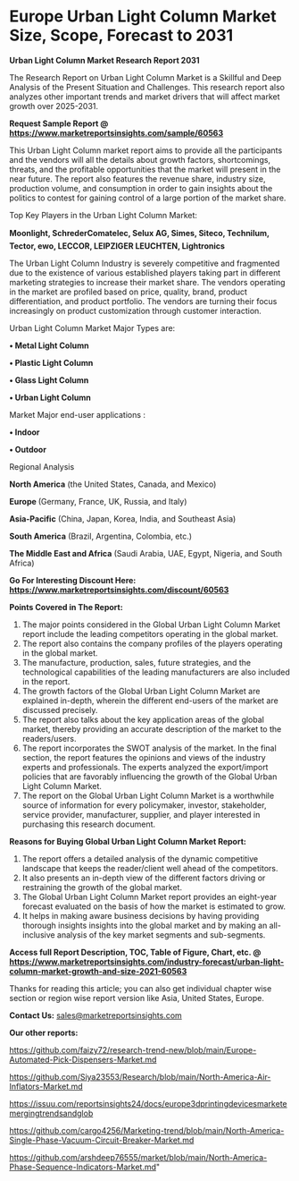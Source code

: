  # Europe Urban Light Column Market Size, Scope, Forecast to 2031

<strong>Urban Light Column Market Research Report 2031</strong>

The Research Report on Urban Light Column Market is a Skillful and Deep Analysis of the Present Situation and Challenges. This research report also analyzes other important trends and market drivers that will affect market growth over 2025-2031.

<strong>Request Sample Report @ <a href=https://www.marketreportsinsights.com/sample/60563>https://www.marketreportsinsights.com/sample/60563</a></strong>

This Urban Light Column market report aims to provide all the participants and the vendors will all the details about growth factors, shortcomings, threats, and the profitable opportunities that the market will present in the near future. The report also features the revenue share, industry size, production volume, and consumption in order to gain insights about the politics to contest for gaining control of a large portion of the market share.

Top Key Players in the Urban Light Column Market:

<strong>Moonlight, SchrederComatelec, Selux AG, Simes, Siteco, Technilum, Tector, ewo, LECCOR, LEIPZIGER LEUCHTEN, Lightronics</strong>

The Urban Light Column Industry is severely competitive and fragmented due to the existence of various established players taking part in different marketing strategies to increase their market share. The vendors operating in the market are profiled based on price, quality, brand, product differentiation, and product portfolio. The vendors are turning their focus increasingly on product customization through customer interaction.

Urban Light Column Market Major Types are:

<strong>• Metal Light Column

• Plastic Light Column

• Glass Light Column

• Urban Light Column</strong>

Market Major end-user applications :

<strong>• Indoor

• Outdoor</strong>

Regional Analysis

</u><strong><b>North America</b></strong> (the United States, Canada, and Mexico)

<strong><b>Europe </b></strong>(Germany, France, UK, Russia, and Italy)

<strong><b>Asia-Pacific</b></strong> (China, Japan, Korea, India, and Southeast Asia)

<strong><b>South America</b></strong> (Brazil, Argentina, Colombia, etc.)

<strong><b>The Middle East and Africa</b></strong> (Saudi Arabia, UAE, Egypt, Nigeria, and South Africa)

<strong>Go For Interesting Discount Here: <a href=https://www.marketreportsinsights.com/discount/60563>https://www.marketreportsinsights.com/discount/60563</a></strong>

<strong>Points Covered in The Report:</strong>
<ol>
  <li>The major points considered in the Global Urban Light Column Market report include the leading competitors operating in the global market.</li>
  <li>The report also contains the company profiles of the players operating in the global market.</li>
  <li>The manufacture, production, sales, future strategies, and the technological capabilities of the leading manufacturers are also included in the report.</li>
  <li>The growth factors of the Global Urban Light Column Market are explained in-depth, wherein the different end-users of the market are discussed precisely.</li>
  <li>The report also talks about the key application areas of the global market, thereby providing an accurate description of the market to the readers/users.</li>
  <li>The report incorporates the SWOT analysis of the market. In the final section, the report features the opinions and views of the industry experts and professionals. The experts analyzed the export/import policies that are favorably influencing the growth of the Global Urban Light Column Market.</li>
  <li>The report on the Global Urban Light Column Market is a worthwhile source of information for every policymaker, investor, stakeholder, service provider, manufacturer, supplier, and player interested in purchasing this research document.</li>
</ol>
<strong>Reasons for Buying Global Urban Light Column Market Report:</strong>

<ol>
  <li>The report offers a detailed analysis of the dynamic competitive landscape that keeps the reader/client well ahead of the competitors.</li>
  <li>It also presents an in-depth view of the different factors driving or restraining the growth of the global market.</li>
  <li>The Global Urban Light Column Market report provides an eight-year forecast evaluated on the basis of how the market is estimated to grow.</li>
  <li>It helps in making aware business decisions by having providing thorough insights insights into the global market and by making an all-inclusive analysis of the key market segments and sub-segments.</li>
</ol>
<strong>Access full Report Description, TOC, Table of Figure, Chart, etc. @ <a href=https://www.marketreportsinsights.com/industry-forecast/urban-light-column-market-growth-and-size-2021-60563>https://www.marketreportsinsights.com/industry-forecast/urban-light-column-market-growth-and-size-2021-60563</a></strong>


Thanks for reading this article; you can also get individual chapter wise section or region wise report version like Asia, United States, Europe.

<strong>Contact Us:</strong>
sales@marketreportsinsights.com

<strong>Our other reports:</strong>

<a href=https://github.com/faizy72/research-trend-new/blob/main/Europe-Automated-Pick-Dispensers-Market.md>https://github.com/faizy72/research-trend-new/blob/main/Europe-Automated-Pick-Dispensers-Market.md</a>

<a href=https://github.com/Siya23553/Research/blob/main/North-America-Air-Inflators-Market.md>https://github.com/Siya23553/Research/blob/main/North-America-Air-Inflators-Market.md</a>

<a href=https://issuu.com/reportsinsights24/docs/europe3dprintingdevicesmarketemergingtrendsandglob>https://issuu.com/reportsinsights24/docs/europe3dprintingdevicesmarketemergingtrendsandglob</a>

<a href=https://github.com/cargo4256/Marketing-trend/blob/main/North-America-Single-Phase-Vacuum-Circuit-Breaker-Market.md>https://github.com/cargo4256/Marketing-trend/blob/main/North-America-Single-Phase-Vacuum-Circuit-Breaker-Market.md</a>

<a href=https://github.com/arshdeep76555/market/blob/main/North-America-Phase-Sequence-Indicators-Market.md>https://github.com/arshdeep76555/market/blob/main/North-America-Phase-Sequence-Indicators-Market.md</a>"
